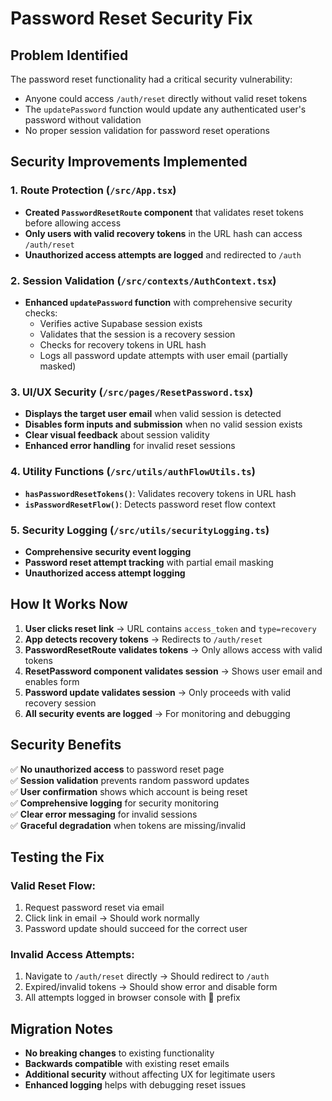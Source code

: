 # Password Reset Security Fix

## Problem Identified
The password reset functionality had a critical security vulnerability:
- Anyone could access `/auth/reset` directly without valid reset tokens
- The `updatePassword` function would update any authenticated user's password without validation
- No proper session validation for password reset operations

## Security Improvements Implemented

### 1. Route Protection (`/src/App.tsx`)
- **Created `PasswordResetRoute` component** that validates reset tokens before allowing access
- **Only users with valid recovery tokens** in the URL hash can access `/auth/reset`
- **Unauthorized access attempts are logged** and redirected to `/auth`

### 2. Session Validation (`/src/contexts/AuthContext.tsx`)
- **Enhanced `updatePassword` function** with comprehensive security checks:
  - Verifies active Supabase session exists
  - Validates that the session is a recovery session
  - Checks for recovery tokens in URL hash
  - Logs all password update attempts with user email (partially masked)

### 3. UI/UX Security (`/src/pages/ResetPassword.tsx`)
- **Displays the target user email** when valid session is detected
- **Disables form inputs and submission** when no valid session exists
- **Clear visual feedback** about session validity
- **Enhanced error handling** for invalid reset sessions

### 4. Utility Functions (`/src/utils/authFlowUtils.ts`)
- **`hasPasswordResetTokens()`**: Validates recovery tokens in URL hash
- **`isPasswordResetFlow()`**: Detects password reset flow context

### 5. Security Logging (`/src/utils/securityLogging.ts`)
- **Comprehensive security event logging**
- **Password reset attempt tracking** with partial email masking
- **Unauthorized access attempt logging**

## How It Works Now

1. **User clicks reset link** → URL contains `access_token` and `type=recovery`
2. **App detects recovery tokens** → Redirects to `/auth/reset` 
3. **PasswordResetRoute validates tokens** → Only allows access with valid tokens
4. **ResetPassword component validates session** → Shows user email and enables form
5. **Password update validates session** → Only proceeds with valid recovery session
6. **All security events are logged** → For monitoring and debugging

## Security Benefits

✅ **No unauthorized access** to password reset page  
✅ **Session validation** prevents random password updates  
✅ **User confirmation** shows which account is being reset  
✅ **Comprehensive logging** for security monitoring  
✅ **Clear error messaging** for invalid sessions  
✅ **Graceful degradation** when tokens are missing/invalid  

## Testing the Fix

### Valid Reset Flow:
1. Request password reset via email
2. Click link in email → Should work normally
3. Password update should succeed for the correct user

### Invalid Access Attempts:
1. Navigate to `/auth/reset` directly → Should redirect to `/auth`
2. Expired/invalid tokens → Should show error and disable form
3. All attempts logged in browser console with 🔐 prefix

## Migration Notes

- **No breaking changes** to existing functionality
- **Backwards compatible** with existing reset emails
- **Additional security** without affecting UX for legitimate users
- **Enhanced logging** helps with debugging reset issues
